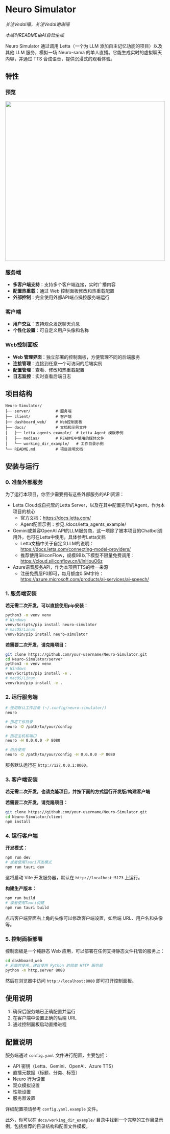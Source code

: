 # Neuro Simulator

*关注Vedal喵，关注Vedal谢谢喵*

*本临时README由AI自动生成*

Neuro Simulator 通过调用 Letta（一个为 LLM 添加自主记忆功能的项目）以及其他 LLM 服务，模拟一场 Neuro-sama 的单人直播。它能生成实时的虚拟聊天内容，并通过 TTS 合成语音，提供沉浸式的观看体验。

## 特性

### 预览
<img src="docs/medias/start.gif" width="500" /> 

### 服务端

- **多客户端支持**：支持多个客户端连接，实时广播内容
- **配置热重载**：通过 Web 控制面板修改和热重载配置
- **外部控制**：完全使用外部API端点操控服务端运行

### 客户端

- **用户交互**：支持观众发送聊天消息
- **个性化设置**：可自定义用户头像和名称

### Web控制面板

- **Web 管理界面**：独立部署的控制面板，方便管理不同的后端服务
- **连接管理**：连接到任意一个可访问的后端实例
- **配置管理**：查看、修改和热重载配置
- **日志监控**：实时查看后端日志

## 项目结构

```
Neuro-Simulator/
├── server/           # 服务端
├── client/           # 客户端
├── dashboard_web/    # Web控制面板
├── docs/             # 文档和示例文件
│   ├── letta_agents_example/  # Letta Agent 模板示例
│   ├── medias/       # README中使用的媒体文件
│   └── working_dir_example/   # 工作目录示例
└── README.md         # 项目说明文档
```

## 安装与运行

### 0. 准备外部服务

为了运行本项目，你至少需要拥有这些外部服务的API资源：
- Letta Cloud或自托管的Letta Server，以及在其中配置完毕的Agent，作为本项目的核心
  - 官方文档：https://docs.letta.com/
  - Agent配置示例：参见./docs/letta_agents_example/
- Gemini或兼容OpenAI API的LLM服务商，这一项除了被本项目的Chatbot调用外，也可在Letta中使用，具体参考Letta文档
  - Letta文档中关于自定义LLM的说明：https://docs.letta.com/connecting-model-providers/
  - 推荐使用SiliconFlow，规模9B以下模型不限量免费调用：https://cloud.siliconflow.cn/i/lnHouO6z
- Azure语音服务API，作为本项目TTS的唯一来源
  - 注册免费层F0即可，每月额度0.5M字符：https://azure.microsoft.com/products/ai-services/ai-speech/

### 1. 服务端安装

**若无需二次开发，可以直接使用pip安装：**
```bash
python3 -m venv venv
# Windows
venv/Scripts/pip install neuro-simulator
# macOS/Linux
venv/bin/pip install neuro-simulator
```

**若需要二次开发，请克隆项目：**
```bash
git clone https://github.com/your-username/Neuro-Simulator.git
cd Neuro-Simulator/server
python3 -m venv venv
# Windows
venv/Scripts/pip install -e .
# macOS/Linux
venv/bin/pip install -e .
```

### 2. 运行服务端

```bash
# 使用默认工作目录 (~/.config/neuro-simulator/)
neuro

# 指定工作目录
neuro -D /path/to/your/config

# 指定主机和端口
neuro -H 0.0.0.0 -P 8080

# 组合使用
neuro -D /path/to/your/config -H 0.0.0.0 -P 8080
```

服务默认运行在 `http://127.0.0.1:8000`。

### 3. 客户端安装

**若无需二次开发，也请克隆项目，并按下面的方式运行开发版/构建客户端**

**若需要二次开发，请克隆项目：**
```bash
git clone https://github.com/your-username/Neuro-Simulator.git
cd Neuro-Simulator/client
npm install
```

### 4. 运行客户端

**开发模式：**
```bash
npm run dev
# 或者使用Tauri开发模式
npm run tauri dev
```

这将启动 Vite 开发服务器，默认在 `http://localhost:5173` 上运行。

**构建生产版本：**
```bash
npm run build
# 或者使用Tauri构建
npm run tauri build
```

点击客户端界面右上角的头像可以修改客户端设置，如后端 URL、用户名和头像等。

### 5. 控制面板部署

控制面板是一个纯静态 Web 应用，可以部署在任何支持静态文件托管的服务上：

```bash
cd dashboard_web
# 若临时使用，建议使用 Python 的简单 HTTP 服务器
python -m http.server 8080
```

然后在浏览器中访问 `http://localhost:8080` 即可打开控制面板。

## 使用说明

1. 确保后服务端已正确配置并运行
2. 在客户端中设置正确的后端 URL
3. 通过控制面板启动直播进程

## 配置说明

服务端通过 `config.yaml` 文件进行配置，主要包括：

- API 密钥（Letta、Gemini、OpenAI、Azure TTS）
- 直播元数据（标题、分类、标签）
- Neuro 行为设置
- 观众模拟设置
- 性能设置
- 服务器设置

详细配置项请参考 `config.yaml.example` 文件。

此外，你可以在 `docs/working_dir_example/` 目录中找到一个完整的工作目录示例，包括推荐的目录结构和配置文件模板。
